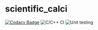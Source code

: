 # scientific_calci

[![Codacy Badge](https://api.codacy.com/project/badge/Grade/220d6bb2e4e841ecbfa85b093e1fd474)](https://app.codacy.com/manual/99002644/scientific_calci?utm_source=github.com&utm_medium=referral&utm_content=99002644/scientific_calci&utm_campaign=Badge_Grade_Dashboard)
![C/C++ CI](https://github.com/99002644/scientific_calci/workflows/C/C++%20CI/badge.svg?branch=master)
![Unit testing](https://github.com/99002644/scientific_calci/workflows/Unit%20testing/badge.svg?branch=master)
